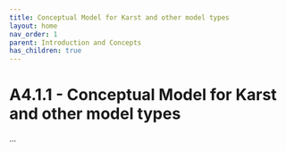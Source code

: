 ```yaml
---
title: Conceptual Model for Karst and other model types
layout: home
nav_order: 1
parent: Introduction and Concepts
has_children: true
---
```


<script
  src="https://cdn.mathjax.org/mathjax/latest/MathJax.js?config=TeX-AMS-MML_HTMLorMML"
  type="text/javascript">
</script>

# A4.1.1 - Conceptual Model for Karst and other model types

...
